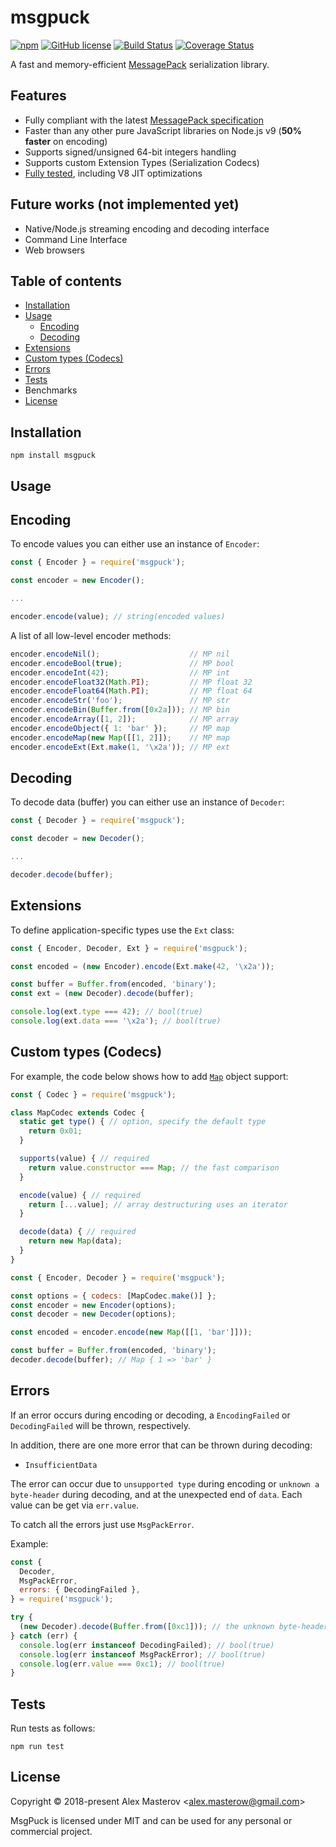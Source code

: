 # msgpuck

[![npm](https://img.shields.io/npm/v/msgpuck.svg)](https://github.com/AlexMasterov/msgpuck.js)
[![GitHub license](https://img.shields.io/badge/license-MIT-blue.svg)](LICENSE)
[![Build Status](https://travis-ci.org/AlexMasterov/msgpuck.js.svg)](https://travis-ci.org/AlexMasterov/msgpuck.js)
[![Coverage Status](https://coveralls.io/repos/github/AlexMasterov/msgpuck.js/badge.svg?branch=master)](https://coveralls.io/github/AlexMasterov/msgpuck.js?branch=master)

A fast and memory-efficient [MessagePack](https://msgpack.org) serialization library.

## Features

* Fully compliant with the latest [MessagePack specification](https://github.com/msgpack/msgpack/blob/master/spec.md#messagepack-specification)
* Faster than any other pure JavaScript libraries on Node.js v9 (**50% faster** on encoding)
* Supports signed/unsigned 64-bit integers handling
* Supports custom Extension Types (Serialization Codecs)
* [Fully tested](https://travis-ci.org/AlexMasterov/msgpuck.js), including V8 JIT optimizations

## Future works (not implemented yet)

* Native/Node.js streaming encoding and decoding interface
* Command Line Interface
* Web browsers

## Table of contents

* [Installation](#installation)
* [Usage](#usage)
  * [Encoding](#encoding)
  * [Decoding](#decoding)
* [Extensions](#extensions)
* [Custom types (Codecs)](#custom-types-codecs)
* [Errors](#errors)
* [Tests](#tests)
* Benchmarks
* [License](#license)

## Installation

```
npm install msgpuck
```

## Usage
## Encoding
To encode values you can either use an instance of `Encoder`:
```javascript
const { Encoder } = require('msgpuck');

const encoder = new Encoder();

...

encoder.encode(value); // string(encoded values)
```
A list of all low-level encoder methods:
```javascript
encoder.encodeNil();                    // MP nil
encoder.encodeBool(true);               // MP bool
encoder.encodeInt(42);                  // MP int
encoder.encodeFloat32(Math.PI);         // MP float 32
encoder.encodeFloat64(Math.PI);         // MP float 64
encoder.encodeStr('foo');               // MP str
encoder.encodeBin(Buffer.from([0x2a])); // MP bin
encoder.encodeArray([1, 2]);            // MP array
encoder.encodeObject({ 1: 'bar' });     // MP map
encoder.encodeMap(new Map([[1, 2]]);    // MP map
encoder.encodeExt(Ext.make(1, '\x2a')); // MP ext
```
## Decoding
To decode data (buffer) you can either use an instance of `Decoder`:
```javascript
const { Decoder } = require('msgpuck');

const decoder = new Decoder();

...

decoder.decode(buffer);
```

## Extensions
To define application-specific types use the `Ext` class:

```javascript
const { Encoder, Decoder, Ext } = require('msgpuck');

const encoded = (new Encoder).encode(Ext.make(42, '\x2a'));

const buffer = Buffer.from(encoded, 'binary');
const ext = (new Decoder).decode(buffer);

console.log(ext.type === 42); // bool(true)
console.log(ext.data === '\x2a'); // bool(true)
```

## Custom types (Codecs)
For example, the code below shows how to add
[`Map`](https://developer.mozilla.org/en-US/docs/Web/JavaScript/Reference/Global_Objects/Map) object support:
```javascript
const { Codec } = require('msgpuck');

class MapCodec extends Codec {
  static get type() { // option, specify the default type
    return 0x01;
  }

  supports(value) { // required
    return value.constructor === Map; // the fast comparison
  }

  encode(value) { // required
    return [...value]; // array destructuring uses an iterator
  }

  decode(data) { // required
    return new Map(data);
  }
}
```
```javascript
const { Encoder, Decoder } = require('msgpuck');

const options = { codecs: [MapCodec.make()] };
const encoder = new Encoder(options);
const decoder = new Decoder(options);

const encoded = encoder.encode(new Map([[1, 'bar']]));

const buffer = Buffer.from(encoded, 'binary');
decoder.decode(buffer); // Map { 1 => 'bar' }
```

## Errors
If an error occurs during encoding or decoding, a `EncodingFailed` or `DecodingFailed` will be thrown, respectively.

In addition, there are one more error that can be thrown during decoding:
* `InsufficientData`

The error can occur due to `unsupported type` during encoding or `unknown a byte-header` during decoding, and at the
unexpected end of `data`. Each value can be get via `err.value`.

To catch all the errors just use `MsgPackError`.

Example:

```javascript
const {
  Decoder,
  MsgPackError,
  errors: { DecodingFailed },
} = require('msgpuck');

try {
  (new Decoder).decode(Buffer.from([0xc1])); // the unknown byte-header
} catch (err) {
  console.log(err instanceof DecodingFailed); // bool(true)
  console.log(err instanceof MsgPackError); // bool(true)
  console.log(err.value === 0xc1); // bool(true)
}
```

## Tests
Run tests as follows:

```
npm run test
```

## License
Copyright &#169; 2018-present Alex Masterov &lt;alex.masterow@gmail.com&gt;

MsgPuck is licensed under MIT and can be used for any personal or commercial project.
